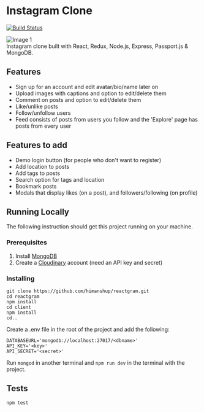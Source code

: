 # Instagram Clone

[![Build Status](https://www.travis-ci.org/himanshup/instagram-clone.svg?branch=master)](https://www.travis-ci.org/himanshup/instagram-clone)

![Image 1](https://raw.githubusercontent.com/himanshup/instagram-clone/master/screenshots/image1.png)  
Instagram clone built with React, Redux, Node.js, Express, Passport.js & MongoDB.

## Features

- Sign up for an account and edit avatar/bio/name later on
- Upload images with captions and option to edit/delete them
- Comment on posts and option to edit/delete them
- Like/unlike posts
- Follow/unfollow users
- Feed consists of posts from users you follow and the 'Explore' page has posts from every user

## Features to add

- Demo login button (for people who don't want to register)
- Add location to posts
- Add tags to posts
- Search option for tags and location
- Bookmark posts
- Modals that display likes (on a post), and followers/following (on profile)

## Running Locally

The following instruction should get this project running on your machine.  

### Prerequisites
1. Install [MongoDB](https://www.mongodb.com/)  
2. Create a [Cloudinary](https://cloudinary.com/) account (need an API key and secret)

### Installing
```
git clone https://github.com/himanshup/reactgram.git
cd reactgram
npm install
cd client
npm install
cd..
```

Create a .env file in the root of the project and add the following:

```
DATABASEURL='mongodb://localhost:27017/<dbname>'
API_KEY='<key>'
API_SECRET='<secret>'
```

Run `mongod` in another terminal and `npm run dev` in the terminal with the project.

## Tests

```
npm test
```
